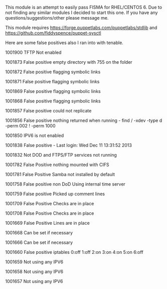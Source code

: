 This module is an attempt to easily pass FISMA for RHEL/CENTOS 6. Due to not finding any similar modules I decided to start this one. If you have any questions/suggestions/other please message me.

This module requires https://forge.puppetlabs.com/puppetlabs/stdlib and https://github.com/fiddyspence/puppet-sysctl

Here are some false positives also I ran into with tenable.

1001900 TFTP Not enabled

1001873 False positive empty directory with 755 on the folder

1001872 False positive flagging symbolic links

1001871 False positive flagging symbolic links

1001869 False positive flagging symbolic links

1001868 False positive flagging symbolic links

1001857 False positive could not replicate

1001856 False positive nothing returned when running - find / -xdev -type d -perm 002 ! -perm 1000

1001850 IPV6 is not enabled

1001838 False positive - Last login: Wed Dec 11 13:31:52 2013 

1001832 Not DOD and FTPS/FTP services not running

1001782 False Positive nothing mounted with CIFS

1001781 False Positive Samba not installed by default

1001758 False positive non DoD Using internal time server

1001759 False positive Picked up comment lines

1001709 False Positive Checks are in place

1001708 False Positive Checks are in place

1001669 False Positive Lines are in place

1001668 Can be set if necessary

1001666 Can be set if necessary

1001660 False positive iptables        0:off   1:off   2:on    3:on    4:on    5:on    6:off

1001659 Not using any IPV6

1001658 Not using any IPV6

1001657 Not using any IPV6
